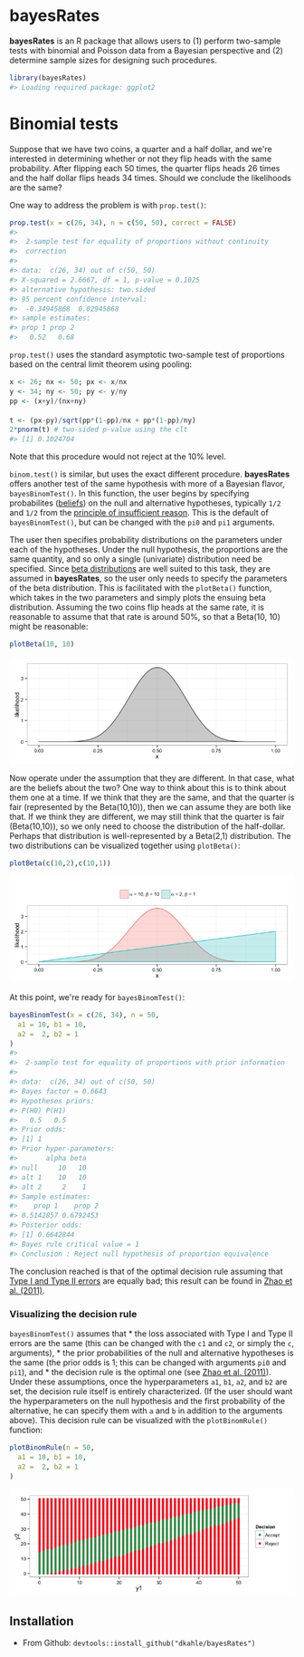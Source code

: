 <!-- README.md is generated from README.Rmd. Please edit that file -->
bayesRates
==========

**bayesRates** is an R package that allows users to (1) perform two-sample tests with binomial and Poisson data from a Bayesian perspective and (2) determine sample sizes for designing such procedures.

``` r
library(bayesRates)
#> Loading required package: ggplot2
```

Binomial tests
==============

Suppose that we have two coins, a quarter and a half dollar, and we're interested in determining whether or not they flip heads with the same probability. After flipping each 50 times, the quarter flips heads 26 times and the half dollar flips heads 34 times. Should we conclude the likelihoods are the same?

One way to address the problem is with `prop.test()`:

``` r
prop.test(x = c(26, 34), n = c(50, 50), correct = FALSE)
#> 
#>  2-sample test for equality of proportions without continuity
#>  correction
#> 
#> data:  c(26, 34) out of c(50, 50)
#> X-squared = 2.6667, df = 1, p-value = 0.1025
#> alternative hypothesis: two.sided
#> 95 percent confidence interval:
#>  -0.34945868  0.02945868
#> sample estimates:
#> prop 1 prop 2 
#>   0.52   0.68
```

`prop.test()` uses the standard asymptotic two-sample test of proportions based on the central limit theorem using pooling:

``` r
x <- 26; nx <- 50; px <- x/nx
y <- 34; ny <- 50; py <- y/ny
pp <- (x+y)/(nx+ny)

t <- (px-py)/sqrt(pp*(1-pp)/nx + pp*(1-pp)/ny)
2*pnorm(t) # two-sided p-value using the clt
#> [1] 0.1024704
```

Note that this procedure would not reject at the 10% level.

`binom.test()` is similar, but uses the exact different procedure. **bayesRates** offers another test of the same hypothesis with more of a Bayesian flavor, `bayesBinomTest()`. In this function, the user begins by specifying probabilites ([beliefs](http://en.wikipedia.org/wiki/Bayesian_probability#Objective_and_subjective_Bayesian_probabilities)) on the null and alternative hypotheses, typically `1/2` and `1/2` from the [principle of insufficient reason](http://en.wikipedia.org/wiki/Principle_of_indifference#History_of_the_principle_of_indifference). This is the default of `bayesBinomTest()`, but can be changed with the `pi0` and `pi1` arguments.

The user then specifies probability distributions on the parameters under each of the hypotheses. Under the null hypothesis, the proportions are the same quantity, and so only a single (univariate) distribution need be specified. Since [beta distributions](http://en.wikipedia.org/wiki/Beta_distribution) are well suited to this task, they are assumed in **bayesRates**, so the user only needs to specify the parameters of the beta distribution. This is facilitated with the `plotBeta()` function, which takes in the two parameters and simply plots the ensuing beta distribution. Assuming the two coins flip heads at the same rate, it is reasonable to assume that that rate is around 50%, so that a Beta(10, 10) might be reasonable:

``` r
plotBeta(10, 10)
```

![](README-unnamed-chunk-5-1.png)

Now operate under the assumption that they are different. In that case, what are the beliefs about the two? One way to think about this is to think about them one at a time. If we think that they are the same, and that the quarter is fair (represented by the Beta(10,10)), then we can assume they are both like that. If we think they are different, we may still think that the quarter is fair (Beta(10,10)), so we only need to choose the distribution of the half-dollar. Perhaps that distribution is well-represented by a Beta(2,1) distribution. The two distributions can be visualized together using `plotBeta()`:

``` r
plotBeta(c(10,2),c(10,1))
```

![](README-unnamed-chunk-6-1.png)

At this point, we're ready for `bayesBinomTest()`:

``` r
bayesBinomTest(x = c(26, 34), n = 50,  
  a1 = 10, b1 = 10,
  a2 =  2, b2 = 1
)
#> 
#>  2-sample test for equality of proportions with prior information
#> 
#> data:  c(26, 34) out of c(50, 50)
#> Bayes factor = 0.6643
#> Hypotheses priors:
#> P(H0) P(H1) 
#>   0.5   0.5 
#> Prior odds:
#> [1] 1
#> Prior hyper-parameters:
#>       alpha beta
#> null     10   10
#> alt 1    10   10
#> alt 2     2    1
#> Sample estimates:
#>    prop 1    prop 2 
#> 0.5142857 0.6792453 
#> Posterior odds:
#> [1] 0.6642844
#> Bayes rule critical value = 1
#> Conclusion : Reject null hypothesis of proportion equivalence
```

The conclusion reached is that of the optimal decision rule assuming that [Type I and Type II errors](http://en.wikipedia.org/wiki/Type_I_and_type_II_errors) are equally bad; this result can be found in [Zhao et al. (2011)](http://link.springer.com/article/10.1007/s11424-011-8250-x#page-1).

### Visualizing the decision rule

`bayesBinomTest()` assumes that \* the loss associated with Type I and Type II errors are the same (this can be changed with the `c1` and `c2`, or simply the `c`, arguments), \* the prior probabilities of the null and alternative hypotheses is the same (the prior odds is 1; this can be changed with arguments `pi0` and `pi1`), and \* the decision rule is the optimal one (see [Zhao et al. (2011)](http://link.springer.com/article/10.1007/s11424-011-8250-x#page-1)). Under these assumptions, once the hyperparameters `a1`, `b1`, `a2`, and `b2` are set, the decision rule itself is entirely characterized. (If the user should want the hyperparameters on the null hypothesis and the first probability of the alternative, he can specify them with `a` and `b` in addition to the arguments above). This decision rule can be visualized with the `plotBinomRule()` function:

``` r
plotBinomRule(n = 50, 
  a1 = 10, b1 = 10,
  a2 =  2, b2 = 1
)
```

![](README-unnamed-chunk-8-1.png)

Installation
------------

-   From Github: `devtools::install_github("dkahle/bayesRates")`

<!-- * From CRAN: `install.packages("bayesRates")` -->
